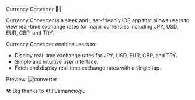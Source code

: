 Currency Converter 💱📱

Currency Converter is a sleek and user-friendly iOS app that allows users to view real-time exchange rates for major currencies including JPY, USD, EUR, GBP, and TRY.

Currency Converter enables users to:
- Display real-time exchange rates for JPY, USD, EUR, GBP, and TRY.
- Simple and intuitive user interface.
- Fetch and display real-time exchange rates with a single tap.

Preview:
![converter](https://github.com/nigarixx/TravelBook/assets/105124936/65bcfad7-2dd4-481f-b5c2-07740c84b5cf)

🛠️ Big thanks to Atıl Samancıoğlu
